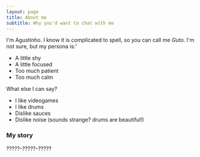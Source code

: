```yaml
---
layout: page
title: About me
subtitle: Why you'd want to chat with me
---
```


I'm Agustinho. I know it is complicated to spell, so you can call me *Guto*. I'm not sure, but my persona is:'

- A little shy
- A little focused
- Too much patient
- Too much calm

What else I can say?

- I like videogames
- I like drums
- Dislike sauces
- Dislike noise (sounds strange? drums are beautiful!)

### My story


?????-?????-?????
